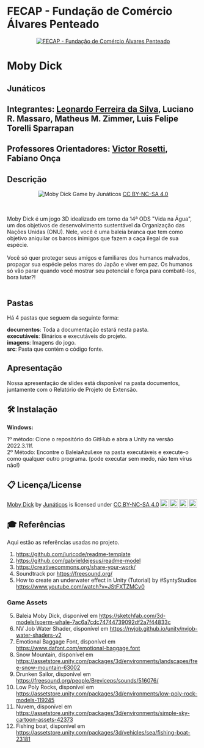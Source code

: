 # FECAP - Fundação de Comércio Álvares Penteado

<p align="center">
<a href= "https://www.fecap.br/"><img src="https://encrypted-tbn0.gstatic.com/images?q=tbn:ANd9GcRhZPrRa89Kma0ZZogxm0pi-tCn_TLKeHGVxywp-LXAFGR3B1DPouAJYHgKZGV0XTEf4AE&usqp=CAU" alt="FECAP - Fundação de Comércio Álvares Penteado" border="0"></a>
</p>

# Moby Dick

## Junáticos

## Integrantes: <a href="https://www.linkedin.com/in/leoonaardoferreira/">Leonardo Ferreira da Silva</a>, Luciano R. Massaro, Matheus M. Zimmer, Luis Felipe Torelli Sparrapan

## Professores Orientadores: <a href="https://www.linkedin.com/in/victorbarq/">Victor Rosetti</a>, Fabiano Onça

## Descrição

<p align="center">
<img src="https://i.imgur.com/7EuHxiB.jpg" alt="Moby Dick" border="0">
  Game by Junáticos <a rel="license" href="https://creativecommons.org/licenses/by-nc-sa/4.0/?ref=chooser-v1">CC BY-NC-SA 4.0</a>
</p>


<br><br>
Moby Dick é um jogo 3D idealizado em torno da 14ª ODS "Vida na Água", um dos objetivos de desenvolvimento sustentável da Organização das Nações Unidas (ONU). Nele, você é uma baleia branca que tem como objetivo aniquilar os barcos inimigos que fazem a caça ilegal de sua espécie.
<br><br>
Você só quer proteger seus amigos e familiares dos humanos malvados, propagar sua espécie pelos mares do Japão e viver em paz. Os humanos só vão parar quando você mostrar seu potencial e força para combatê-los, bora lutar?!
<br><br>

## Pastas

Há 4 pastas que seguem da seguinte forma:

<b>documentos</b>: Toda a documentação estará nesta pasta.<br>
<b>executáveis</b>: Binários e executáveis do projeto.<br>
<b>imagens</b>: Imagens do jogo.<br>
<b>src</b>: Pasta que contém o código fonte.

## Apresentação

Nossa apresentação de slides está disponível na pasta documentos, juntamente com o Relatório de Projeto de Extensão.

## 🛠 Instalação

<b>Windows:</b>

1º método: Clone o repositório do GitHub e abra a Unity na versão 2022.3.11f.
<br>
2º Método: Encontre o BaleiaAzul.exe na pasta executáveis e execute-o como qualquer outro programa. (pode executar sem medo, não tem vírus não!)


## 📋 Licença/License

<p xmlns:cc="http://creativecommons.org/ns#" xmlns:dct="http://purl.org/dc/terms/"><a property="dct:title" rel="cc:attributionURL" href="https://github.com/2023-2-MCC1/Projeto1">Moby Dick</a> by <a rel="cc:attributionURL dct:creator" property="cc:attributionName" href="https://github.com/2023-2-MCC1">Junáticos</a> is licensed under <a href="http://creativecommons.org/licenses/by-nc-sa/4.0/?ref=chooser-v1" target="_blank" rel="license noopener noreferrer" style="display:inline-block;">CC BY-NC-SA 4.0<img style="height:22px!important;margin-left:3px;vertical-align:text-bottom;" src="https://mirrors.creativecommons.org/presskit/icons/cc.svg?ref=chooser-v1"><img style="height:22px!important;margin-left:3px;vertical-align:text-bottom;" src="https://mirrors.creativecommons.org/presskit/icons/by.svg?ref=chooser-v1"><img style="height:22px!important;margin-left:3px;vertical-align:text-bottom;" src="https://mirrors.creativecommons.org/presskit/icons/nc.svg?ref=chooser-v1"><img style="height:22px!important;margin-left:3px;vertical-align:text-bottom;" src="https://mirrors.creativecommons.org/presskit/icons/sa.svg?ref=chooser-v1"></a></p>

## 🎓 Referências

Aqui estão as referências usadas no projeto.

1. <https://github.com/iuricode/readme-template>
3. <https://github.com/gabrieldejesus/readme-model>
4. <https://creativecommons.org/share-your-work/>
6. Soundtrack por <https://freesound.org/>
7. How to create an underwater effect in Unity (Tutorial) by #SyntyStudios <https://www.youtube.com/watch?v=JStFXTZMCv0>
   
### Game Assets
5. Baleia Moby Dick, disponível em <https://sketchfab.com/3d-models/sperm-whale-7ac6a7cdc74744739092df2a7f44833c>
6. NV Job Water Shader, disponível em <https://nvjob.github.io/unity/nvjob-water-shaders-v2>
7. Emotional Baggage Font, disponível em <https://www.dafont.com/emotional-baggage.font>
8. Snow Mountain, disponível em <https://assetstore.unity.com/packages/3d/environments/landscapes/free-snow-mountain-63002>
9. Drunken Sailor, disponível em <https://freesound.org/people/Breviceps/sounds/516076/>
10. Low Poly Rocks, disponível em <https://assetstore.unity.com/packages/3d/environments/low-poly-rock-models-119245>
11. Nuvem, disponível em <https://assetstore.unity.com/packages/3d/environments/simple-sky-cartoon-assets-42373>
12. Fishing boat, disponível em <https://assetstore.unity.com/packages/3d/vehicles/sea/fishing-boat-23181>
